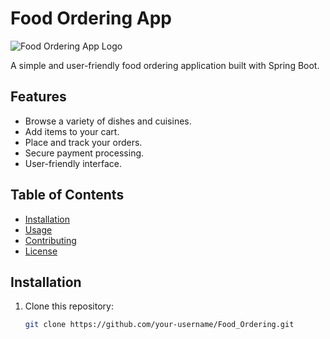# Food Ordering App

![Food Ordering App Logo](path-to-your-logo.png)

A simple and user-friendly food ordering application built with Spring Boot.

## Features

- Browse a variety of dishes and cuisines.
- Add items to your cart.
- Place and track your orders.
- Secure payment processing.
- User-friendly interface.

## Table of Contents

- [Installation](#installation)
- [Usage](#usage)
- [Contributing](#contributing)
- [License](#license)

## Installation

1. Clone this repository:

   ```bash
   git clone https://github.com/your-username/Food_Ordering.git
